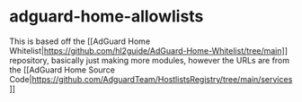 # adguard-home-allowlists

This is based off the [[AdGuard Home Whitelist|https://github.com/hl2guide/AdGuard-Home-Whitelist/tree/main]] repository, basically just making more modules, however the URLs are from the [[AdGuard Home Source Code|https://github.com/AdguardTeam/HostlistsRegistry/tree/main/services]]
